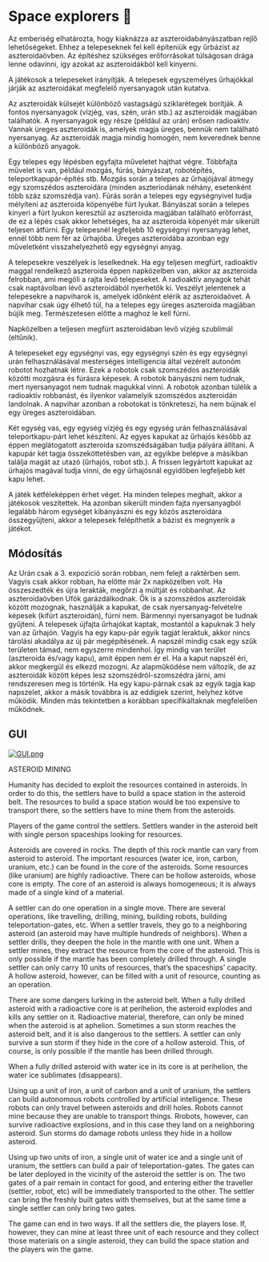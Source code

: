 # Space explorers 🚀
Az emberiség elhatározta, hogy kiaknázza az aszteroidabányászatban rejlő lehetőségeket. Ehhez a telepeseknek fel kell építeniük egy űrbázist az aszteroidaövben. Az építéshez szükséges erőforrásokat túlságosan drága lenne odavinni, így azokat az aszteroidákból kell kinyerni.

A játékosok a telepeseket irányítják. A telepesek egyszemélyes űrhajókkal járják az aszteroidákat megfelelő nyersanyagok után kutatva.

Az aszteroidák külsejét különböző vastagságú sziklarétegek borítják. A fontos nyersanyagok (vízjég, vas, szén, urán stb.) az aszteroidák magjában találhatók. A nyersanyagok egy része (például az urán) erősen radioaktív. Vannak üreges aszteroidák is, amelyek magja üreges, bennük nem található nyersanyag. Az aszteroidák magja mindig homogén, nem keverednek benne a különböző anyagok.

Egy telepes egy lépésben egyfajta műveletet hajthat végre. Többfajta művelet is van, például mozgás, fúrás, bányászat, robotépítés, teleportkapupár-építés stb. Mozgás során a telepes az űrhajójával átmegy egy szomszédos aszteroidára (minden aszteriodának néhány, esetenként több száz szomszédja van). Fúrás során a telepes egy egységnyivel tudja mélyíteni az aszteroida köpenyébe fúrt lyukat. Bányászat során a telepes kinyeri a fúrt lyukon keresztül az aszteroida magjában található erőforrást, de ez a lépés csak akkor lehetséges, ha az aszteroida köpenyét már sikerült teljesen átfúrni. Egy telepesnél legfeljebb 10 egységnyi nyersanyag lehet, ennél több nem fér az űrhajóba. Üreges aszteroidába azonban egy műveletként visszahelyezhető egy egységnyi anyag.

A telepesekre veszélyek is leselkednek. Ha egy teljesen megfúrt, radioaktív maggal rendelkező aszteroida éppen napközelben van, akkor az aszteroida felrobban, ami megöli a rajta levő telepeseket. A radioaktív anyagok tehát csak naptávolban lévő aszteroidából nyerhetők ki. Veszélyt jelentenek a telepesekre a napviharok is, amelyek időnként elérik az aszteroidaövet. A napvihar csak úgy élhető túl, ha a telepes egy üreges aszteroida magjában bújik meg. Természetesen előtte a maghoz le kell fúrni.

Napközelben a teljesen megfúrt aszteroidában levő vízjég szublimál (eltűnik).

A telepeseket egy egységnyi vas, egy egységnyi szén és egy egységnyi urán felhasználásával mesterséges intelligencia által vezérelt autonóm robotot hozhatnak létre. Ezek a robotok csak szomszédos aszteroidák közötti mozgásra és fúrásra képesek. A robotok bányászni nem tudnak, mert nyersanyagot nem tudnak magukkal vinni. A robotok azonban túlélik a radioaktív robbanást, és ilyenkor valamelyik szomszédos aszteroidán landolnak. A napvihar azonban a robotokat is tönkreteszi, ha nem bújnak el egy üreges aszteroidában.

Két egység vas, egy egység vízjég és egy egység urán felhasználásával teleportkapu-párt lehet készíteni. Az egyes kapukat az űrhajós később az éppen meglátogatott aszteroida szomszédságában tudja pályára állítani. A kapupár két tagja összeköttetésben van, az egyikbe belépve a másikban találja magát az utazó (űrhajós, robot stb.). A frissen legyártott kapukat az űrhajós magával tudja vinni,  de egy űrhajósnál egyidőben legfeljebb két kapu lehet.

A játék kétféleképpen érhet véget. Ha minden telepes meghalt, akkor a játékosok veszítettek. Ha azonban sikerült minden fajta nyersanyagból legalább három egységet kibányászni és egy közös aszteroidára összegyűjteni, akkor a telepesek felépíthetik a bázist és megnyerik a játékot.

## Módosítás

Az Urán csak a 3. expozíció során robban, nem felejt a raktérben sem. Vagyis csak akkor robban, ha előtte már 2x napközelben volt. Ha összeszedték és újra lerakták, megőrzi a múltját és robbanhat.
Az aszteroidaövben Ufók garázdálkodnak. Ők is a szomszédos aszteroidák között mozognak, használják a kapukat, de csak nyersanyag-felvételre képesek (kifúrt aszteroidán), fúrni nem. Bármennyi nyersanyagot be tudnak gyűjteni.
A telepesek újfajta űrhajókat kaptak, mostantól a kapuknak 3 hely van az űrhajón. Vagyis ha egy kapu-pár egyik tagját leraktuk, akkor nincs tárolási akadálya az új pár megépítésének.
A napszél mindig csak egy szűk területen támad, nem egyszerre mindenhol. Így mindig van terület (aszteroida és/vagy kapu), amit éppen nem ér el.
Ha a kaput napszél éri, akkor megkergül és elkezd mozogni. Az alapműködése nem változik, de az aszteroidák között képes lesz szomszédról-szomszédra járni, ami rendszeresen meg is történik. Ha egy kapu-párnak csak az egyik tagja kap napszelet, akkor a másik továbbra is az eddigiek szerint, helyhez kötve működik. Minden más tekintetben a korábban specifikáltaknak megfelelően működnek.

## GUI

[![GUI.png](https://i.postimg.cc/jSmfyWGm/GUI.png)](https://postimg.cc/G4P9Cp3x)

ASTEROID MINING

Humanity has decided to exploit the resources contained in asteroids. In order to do this, the settlers have to build a space station in the asteroid belt. The resources to build a space station would be too expensive to transport there, so the settlers have to mine them from the asteroids.

Players of the game control the settlers. Settlers wander in the asteroid belt with single person spaceships looking for resources.

Asteroids are covered in rocks. The depth of this rock mantle can vary from asteroid to asteroid. The important resources (water ice, iron, carbon, uranium, etc.) can be found in the core of the asteroids. Some resources (like uranium) are highly radioactive. There can be hollow asteroids, whose core is empty. The core of an asteroid is always homogeneous; it is always made of a single kind of a material.

A settler can do one operation in a single move. There are several operations, like travelling, drilling, mining, building robots, building teleportation-gates, etc. When a settler travels, they go to a neighboring asteroid (an asteroid may have multiple hundreds of neighbors). When a settler drills, they deepen the hole in the mantle with one unit. When a settler mines, they extract the resource from the core of the asteroid. This is only possible if the mantle has been completely drilled through. A single settler can only carry 10 units of resources, that’s the spaceships’ capacity. A hollow asteroid, however, can be filled with a unit of resource, counting as an operation.

There are some dangers lurking in the asteroid belt. When a fully drilled asteroid with a radioactive core is at perihelion, the asteroid explodes and kills any settler on it. Radioactive material, therefore, can only be mined when the asteroid is at aphelion. Sometimes a sun storm reaches the asteroid belt, and it is also dangerous to the settlers. A settler can only survive a sun storm if they hide in the core of a hollow asteroid. This, of course, is only possible if the mantle has been drilled through.

When a fully drilled asteroid with water ice in its core is at perihelion, the water ice sublimates (disappears).

Using up a unit of iron, a unit of carbon and a unit of uranium, the settlers can build autonomous robots controlled by artificial intelligence. These robots can only travel between asteroids and drill holes. Robots cannot mine because they are unable to transport things. Rrobots, however, can survive radioactive explosions, and in this case they land on a neighboring asteroid. Sun storms do damage robots unless they hide in a hollow asteroid.

Using up two units of iron, a single unit of water ice and a single unit of uranium, the settlers can build a pair of teleportation-gates. The gates can be later deployed in the vicinity of the asteroid the settler is on. The two gates of a pair remain in contact for good, and entering either the traveller (settler, robot, etc) will be immediately transported to the other. The settler can bring the freshly built gates with themselves, but at the same time a single settler can only bring two gates. 

The game can end in two ways. If all the settlers die, the players lose. If, however, they can mine at least three unit of each resource and they collect those materials on a single asteroid, they can build the space station and the players win the game.
